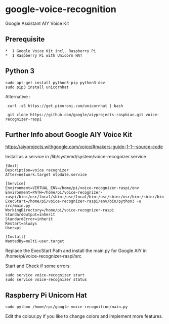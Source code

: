 # google-voice-recognition
Google Assistant AIY Voice Kit

## Prerequisite

	*  1 Google Voice Kit incl. Raspberry Pi
	*  1 Raspberry Pi with Unicorn HAT 

## Python 3

	sudo apt-get install python3-pip python3-dev
	sudo pip3 install unicornhat

Alternative :

	 curl -sS https://get.pimoroni.com/unicornhat | bash

	 git clone https://github.com/google/aiyprojects-raspbian.git voice-recognizer-raspi

## Further Info about Google AIY Voice Kit
https://aiyprojects.withgoogle.com/voice/#makers-guide-1-1--source-code


Install as a service  in /lib/systemd/system/voice-recognizer.service
	
	[Unit]
	Description=voice recognizer
	After=network.target ntpdate.service

	[Service]
	Environment=VIRTUAL_ENV=/home/pi/voice-recognizer-raspi/env
	Environment=PATH=/home/pi/voice-recognizer-raspi/bin:/usr/local/sbin:/usr/local/bin:/usr/sbin:/usr/bin:/sbin:/bin
	ExecStart=/home/pi/voice-recognizer-raspi/env/bin/python3 -u src/main.py
	WorkingDirectory=/home/pi/voice-recognizer-raspi
	StandardOutput=inherit
	StandardError=inherit
	Restart=always
	User=pi

	[Install]
	WantedBy=multi-user.target



Replace the ExecStart Path and install the main.py for Google AIY in /home/pi/voice-recognizer-raspi/src

Start and Check if some errors:

	sudo service voice-recognizer start
	sudo service voice-recognizer status




## Raspberry Pi Unicorn Hat

	sudo python /home/rpi/google-voice-recognition/main.py

Edit the colour.py if you like to change colors and implement more features.


